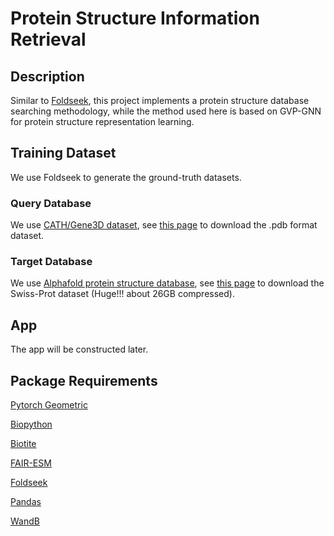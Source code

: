 # Protein Structure Information Retrieval

## Description

Similar to [Foldseek](https://github.com/steineggerlab/foldseek), this project implements a protein structure database searching methodology, while the method used here is based on GVP-GNN for protein structure representation learning.

## Training Dataset

We use Foldseek to generate the ground-truth datasets.

### Query Database

We use [CATH/Gene3D dataset](https://www.cathdb.info/), see [this page](http://download.cathdb.info/cath/releases/latest-release/non-redundant-data-sets/) to download the .pdb format dataset.

### Target Database

We use [Alphafold protein structure database](https://alphafold.ebi.ac.uk/), see [this page](https://alphafold.ebi.ac.uk/download#swissprot-section) to download the Swiss-Prot dataset (Huge!!! about 26GB compressed).

## App

The app will be constructed later.

## Package Requirements

[Pytorch Geometric](https://pytorch-geometric.readthedocs.io/en/latest/)

[Biopython](https://biopython.org/)

[Biotite](https://github.com/biotite-dev/biotite)

[FAIR-ESM](https://github.com/facebookresearch/esm)

[Foldseek](https://github.com/steineggerlab/foldseek)

[Pandas](https://pandas.pydata.org/)

[WandB](https://wandb.ai/)
